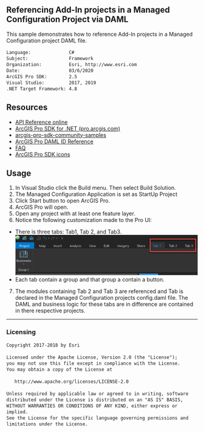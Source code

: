 ## Referencing Add-In projects in a Managed Configuration Project via DAML

This sample demonstrates how to reference Add-In projects in a Managed Configuration project DAML file.


<!-- TODO: Fill this section below with metadata about this sample-->
```
Language:              C#
Subject:               Framework
Organization:          Esri, http://www.esri.com
Date:                  03/6/2020
ArcGIS Pro SDK:        2.5
Visual Studio:         2017, 2019
.NET Target Framework: 4.8
```

## Resources

* [API Reference online](https://pro.arcgis.com/en/pro-app/sdk/api-reference)
* <a href="https://pro.arcgis.com/en/pro-app/sdk/" target="_blank">ArcGIS Pro SDK for .NET (pro.arcgis.com)</a>
* [arcgis-pro-sdk-community-samples](https://github.com/Esri/arcgis-pro-sdk-community-samples)
* [ArcGIS Pro DAML ID Reference](https://github.com/Esri/arcgis-pro-sdk/wiki/ArcGIS-Pro-DAML-ID-Reference)
* [FAQ](https://github.com/Esri/arcgis-pro-sdk/wiki/FAQ)
* [ArcGIS Pro SDK icons](https://github.com/Esri/arcgis-pro-sdk/releases/tag/2.4.0.19948)

## Usage
1.  In Visual Studio click the Build menu. Then select Build Solution.
2.  The Managed Configuration Application is set as StartUp Project
3.  Click Start button to open ArcGIS Pro.
4.  ArcGIS Pro will open.
5.  Open any project with at least one feature layer.  
6.  Notice the following customization made to the Pro UI:

* There is three tabs: Tab1, Tab 2, and Tab3.
![UI](screenshots/proUI-Ribbon.png)
* Each tab contain a group and that group a contain a button.
<!--* Tab 1 is declared in the Managed configuration project, Tab 2 is declared in the
  first Add-In project and Tab 3 is declared in the second Add-In project.-->

7.  The modules containing Tab 2 and Tab 3 are referenced and Tab is declared in
    the Managed Configuration projects config.daml file. The DAML and business logic for these tabs are in difference are contained in there respective projects. 
  



---------------------------------

### Licensing
```
Copyright 2017-2018 by Esri

Licensed under the Apache License, Version 2.0 (the "License");
you may not use this file except in compliance with the License.
You may obtain a copy of the License at

   http://www.apache.org/licenses/LICENSE-2.0

Unless required by applicable law or agreed to in writing, software
distributed under the License is distributed on an "AS IS" BASIS,
WITHOUT WARRANTIES OR CONDITIONS OF ANY KIND, either express or implied.
See the License for the specific language governing permissions and
limitations under the License.
```

